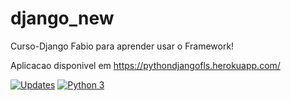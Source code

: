 # django_new
Curso-Django Fabio para aprender usar o Framework! 

Aplicacao disponivel em https://pythondjangofls.herokuapp.com/

[![Updates](https://pyup.io/repos/github/fabio1008/django_new/shield.svg)](https://pyup.io/repos/github/fabio1008/django_new/)
[![Python 3](https://pyup.io/repos/github/fabio1008/django_new/python-3-shield.svg)](https://pyup.io/repos/github/fabio1008/django_new/)


